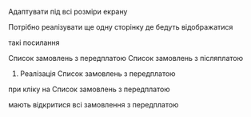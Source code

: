 
Адаптувати під всі розміри екрану

Потрібно реалізувати ще одну сторінку де бедуть відображатися

такі посилання 

Список замовлень з передплатою
Список замовлень з післяплатою

1) Реалізація Список замовлень з передплатою 

при кліку на Список замовлень з передплатою

мають відкритися всі замовлення з передплатою




